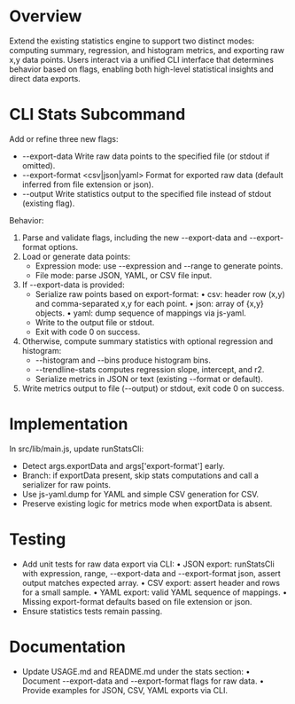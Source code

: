 # Overview
Extend the existing statistics engine to support two distinct modes: computing summary, regression, and histogram metrics, and exporting raw x,y data points. Users interact via a unified CLI interface that determines behavior based on flags, enabling both high-level statistical insights and direct data exports.

# CLI Stats Subcommand
Add or refine three new flags:
- --export-data <path>    Write raw data points to the specified file (or stdout if omitted).
- --export-format <csv|json|yaml>    Format for exported raw data (default inferred from file extension or json).
- --output <path>      Write statistics output to the specified file instead of stdout (existing flag).  

Behavior:
1. Parse and validate flags, including the new --export-data and --export-format options.
2. Load or generate data points:
   - Expression mode: use --expression and --range to generate points.
   - File mode: parse JSON, YAML, or CSV file input.
3. If --export-data is provided:
   - Serialize raw points based on export-format:
     • csv: header row (x,y) and comma-separated x,y for each point.
     • json: array of {x,y} objects.
     • yaml: dump sequence of mappings via js-yaml.
   - Write to the output file or stdout.
   - Exit with code 0 on success.
4. Otherwise, compute summary statistics with optional regression and histogram:
   - --histogram and --bins produce histogram bins.
   - --trendline-stats computes regression slope, intercept, and r2.
   - Serialize metrics in JSON or text (existing --format or default).  
5. Write metrics output to file (--output) or stdout, exit code 0 on success.

# Implementation
In src/lib/main.js, update runStatsCli:
- Detect args.exportData and args['export-format'] early.
- Branch: if exportData present, skip stats computations and call a serializer for raw points.
- Use js-yaml.dump for YAML and simple CSV generation for CSV.
- Preserve existing logic for metrics mode when exportData is absent.

# Testing
- Add unit tests for raw data export via CLI:
  • JSON export: runStatsCli with expression, range, --export-data and --export-format json, assert output matches expected array.
  • CSV export: assert header and rows for a small sample.
  • YAML export: valid YAML sequence of mappings.
  • Missing export-format defaults based on file extension or json.
- Ensure statistics tests remain passing.

# Documentation
- Update USAGE.md and README.md under the stats section:
  • Document --export-data and --export-format flags for raw data.
  • Provide examples for JSON, CSV, YAML exports via CLI.